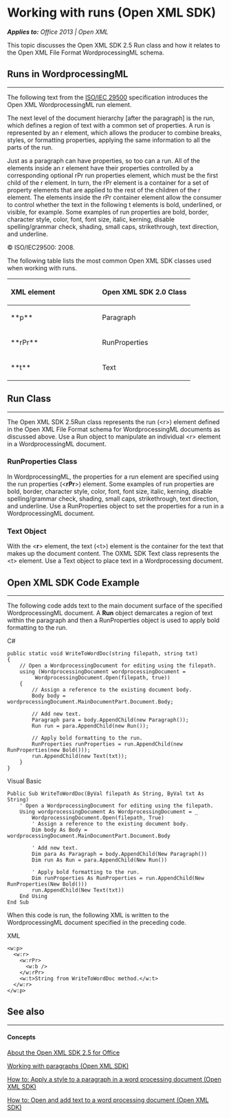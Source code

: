 
# Working with runs (Open XML SDK)
***Applies to:** Office 2013 | Open XML*

This topic discusses the Open XML SDK 2.5 <span sdata="cer"
target="T:DocumentFormat.OpenXml.Wordprocessing.Run"><span
class="nolink">Run</span></span> class and how it relates to the Open
XML File Format WordprocessingML schema.

## Runs in WordprocessingML

-------------------------------------------------------------------------------------------------------------------------------------------------------------------------------------------------------------

The following text from the [ISO/IEC
29500](http://go.microsoft.com/fwlink/?LinkId=194337) specification
introduces the Open XML WordprocessingML run element.

The next level of the document hierarchy [after the paragraph] is the
run, which defines a region of text with a common set of properties. A
run is represented by an r element, which allows the producer to combine
breaks, styles, or formatting properties, applying the same information
to all the parts of the run.

Just as a paragraph can have properties, so too can a run. All of the
elements inside an r element have their properties controlled by a
corresponding optional rPr run properties element, which must be the
first child of the r element. In turn, the rPr element is a container
for a set of property elements that are applied to the rest of the
children of the r element. The elements inside the rPr container element
allow the consumer to control whether the text in the following t
elements is bold, underlined, or visible, for example. Some examples of
run properties are bold, border, character style, color, font, font
size, italic, kerning, disable spelling/grammar check, shading, small
caps, strikethrough, text direction, and underline.

© ISO/IEC29500: 2008.

The following table lists the most common Open XML SDK classes used when
working with runs.

<table>
<colgroup>
<col width="50%" />
<col width="50%" />
</colgroup>
<thead>
<tr class="header">
<th align="left"><p>XML element</p></th>
<th align="left"><p>Open XML SDK 2.0 Class</p></th>
</tr>
</thead>
<tbody>
<tr class="odd">
<td align="left"><p>**p**</p></td>
<td align="left"><p>Paragraph</p></td>
</tr>
<tr class="even">
<td align="left"><p>**rPr**</p></td>
<td align="left"><p>RunProperties</p></td>
</tr>
<tr class="odd">
<td align="left"><p>**t**</p></td>
<td align="left"><p>Text</p></td>
</tr>
</tbody>
</table>

## Run Class

----------------------------------------------------------------------------------------------------------------------------------------------------------------------------------------------

The Open XML SDK 2.5<span sdata="cer"
target="T:DocumentFormat.OpenXml.Wordprocessing.Run"><span
class="nolink">Run</span></span> class represents the run (\<<span
class="keyword">r</span>\>) element defined in the Open XML File Format
schema for WordprocessingML documents as discussed above. Use a <span
class="keyword">Run</span> object to manipulate an individual \<<span
class="keyword">r</span>\> element in a WordprocessingML document.

### RunProperties Class

In WordprocessingML, the properties for a run element are specified
using the run properties (\<**rPr**\>) element.
Some examples of run properties are bold, border, character style,
color, font, font size, italic, kerning, disable spelling/grammar check,
shading, small caps, strikethrough, text direction, and underline. Use a
<span sdata="cer"
target="T:DocumentFormat.OpenXml.Wordprocessing.RunProperties"><span
class="nolink">RunProperties</span></span> object to set the properties
for a run in a WordprocessingML document.

### Text Object

With the \<**r**\> element, the text (\<<span
class="keyword">t</span>\>) element is the container for the text that
makes up the document content. The OXML SDK <span sdata="cer"
target="T:DocumentFormat.OpenXml.Wordprocessing.Text"><span
class="nolink">Text</span></span> class represents the \<<span
class="keyword">t</span>\> element. Use a <span
class="keyword">Text</span> object to place text in a Wordprocessing
document.

## Open XML SDK Code Example

--------------------------------------------------------------------------------------------------------------------------------------------------------------------------------------------------------------

The following code adds text to the main document surface of the
specified WordprocessingML document. A **Run**
object demarcates a region of text within the paragraph and then a <span
class="keyword">RunProperties</span> object is used to apply bold
formatting to the run.

C\# 

    public static void WriteToWordDoc(string filepath, string txt)
    {
        // Open a WordprocessingDocument for editing using the filepath.
        using (WordprocessingDocument wordprocessingDocument =
             WordprocessingDocument.Open(filepath, true))
        {
            // Assign a reference to the existing document body.
            Body body = wordprocessingDocument.MainDocumentPart.Document.Body;

            // Add new text.
            Paragraph para = body.AppendChild(new Paragraph());
            Run run = para.AppendChild(new Run());

            // Apply bold formatting to the run.
            RunProperties runProperties = run.AppendChild(new RunProperties(new Bold()));   
            run.AppendChild(new Text(txt));                
        }
    }

Visual Basic 

    Public Sub WriteToWordDoc(ByVal filepath As String, ByVal txt As String)
        ' Open a WordprocessingDocument for editing using the filepath.
        Using wordprocessingDocument As WordprocessingDocument = _
            WordprocessingDocument.Open(filepath, True)
            ' Assign a reference to the existing document body.
            Dim body As Body = wordprocessingDocument.MainDocumentPart.Document.Body

            ' Add new text.
            Dim para As Paragraph = body.AppendChild(New Paragraph())
            Dim run As Run = para.AppendChild(New Run())

            ' Apply bold formatting to the run.
            Dim runProperties As RunProperties = run.AppendChild(New RunProperties(New Bold()))
            run.AppendChild(New Text(txt))
        End Using
    End Sub

When this code is run, the following XML is written to the
WordprocessingML document specified in the preceding code.

<span codelanguage="xmlLang"></span>
XML 

    <w:p>
      <w:r>
        <w:rPr>
          <w:b />
        </w:rPr>
        <w:t>String from WriteToWordDoc method.</w:t>
      </w:r>
    </w:p>

## See also

-------------------------------------------------------------------------------------------------------------------------------------------------------------------------------------------

#### Concepts

<span sdata="link">[About the Open XML SDK 2.5 for
Office](620e86b5-49f2-43dc-85d4-9c7456c09552.htm)</span>

<span sdata="link">[Working with paragraphs (Open XML
SDK)](8a9117f7-066e-409c-8681-a26610c0eede.htm)</span>

<span sdata="link">[How to: Apply a style to a paragraph in a word
processing document (Open XML
SDK)](8d465a77-6c1b-453a-8375-ecf80d2f1bdc.htm)</span>

<span sdata="link">[How to: Open and add text to a word processing
document (Open XML
SDK)](360318b5-9d17-42a1-b707-c3ccd1a89c97.htm)</span>




